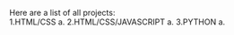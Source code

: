 Here are a list of all projects:
<br>
1.HTML/CSS
    a.
2.HTML/CSS/JAVASCRIPT
    a.
3.PYTHON
    a.